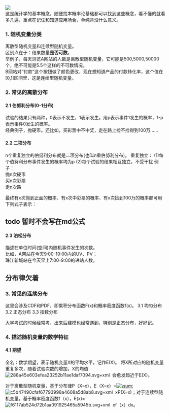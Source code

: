 ![](https://gimg2.baidu.com/image_search/src=http%3A%2F%2Fc-ssl.duitang.com%2Fuploads%2Fitem%2F201908%2F09%2F20190809222848_dvxth.thumb.400_0.jpg&refer=http%3A%2F%2Fc-ssl.duitang.com&app=2002&size=f9999,10000&q=a80&n=0&g=0n&fmt=jpeg?sec=1618585712&t=fbe636ae0e127e82222af8c0c1f30ec8)  
这是统计学的基本概念，随便找本概率论基础都可以找到这些概念，看不懂的就看多几遍，重点在记住和知道应用场合，单纯背没什么意义。  
>
### 1. 随机变量分类
离散型随机变量和连续型随机变量。  
区别点在于：结果数量**是否可数**。  
举例子，每天浏览A网站的人数是离散型随机变量，它可能是500,5000,50000个，绝不可能是5.5个这样的不可数情况。  
B网站对“付款”这个按钮做了颜色更改，现在想知道产品的付款转化率，这个值在[0,1]区间里，这是连续型随机变量。  

### 2. 常见的离散分布
#### 2.1 伯努利分布(0-1分布)
试验的结果只有两种，0表示不发生，1表示发生。用p表示事件1发生的概率，1-p表示事件0发生的概率。  
经典例子，抛硬币。还比如，买彩票中不中奖，走在路上捡不捡得到100万……
#### 2.2 二项分布
n个重复独立的伯努利分布就是二项分布(也叫n重伯努利分布)。
重复独立：
(1)每个伯努利分布事件发生的概率均为p
(2)每个试验的结果相互独立，不受干扰
例子：  
抛n次硬币  
买n次彩票  
走n次路

最终有x次抛到正面的概率、有x次中彩票的概率、有x次捡到100万的概率都可用下列式子表示：
## todo 暂时不会写在md公式

#### 2.3 泊松分布
描述在单位时间(空间)内随机事件发生的次数。  
比如，A网站在今天9:00-10:00内的UV、PV；  
珠江新城站在今天早上7:00-9:00的进站人数。  
## 分布律欠着

### 3. 常见的连续分布
这里会涉及CDF和PDF，即累积分布函数F(x)和概率密度函数f(x)。
3.1 均匀分布
3.2 正态分布
3.3 指数分布

大学考试的时候经常考，出来后建模也经常遇到，特别是正态分布，好好记。

### 4. 描述随机变量的数学特征
#### 4.1 期望
全名：数学期望，表示随机变量X的平均水平，记作E(X)。
将X所对应的随机变量重复多次，随着试验次数的增加，X的均值&nbsp;![288a45e603efea23252b11ae1daf7094.svg+xml](en-resource://database/733:0)
&nbsp;会愈发趋近于E(X)。  

对于离散型随机变量，基于分布律P（X=x），E（X=x）=<a href="https://www.codecogs.com/eqnedit.php?latex=\sum" target="_blank"><img src="https://latex.codecogs.com/gif.latex?\sum" title="\sum" /></a>;![c5b47490cfaf67793998a4608a5d8ab8.svg+xml](en-resource://database/729:0)
&nbsp;xP(X=x)；对于连续型随机变量，基于概率密度函数f（x），E(x)=&nbsp;![f6117ab524d72b1aa091925465a5945b.svg+xml](en-resource://database/731:0)
&nbsp;xf（x）dx。



